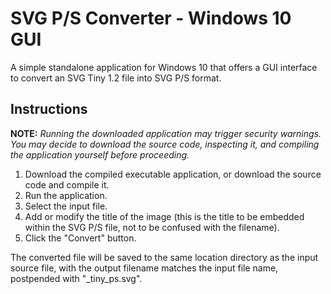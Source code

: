 # SVG P/S Converter - Windows 10 GUI

A simple standalone application for Windows 10 that offers a GUI interface to convert an SVG Tiny 1.2 file into SVG P/S format.

## Instructions

**NOTE:** *Running the downloaded application may trigger security warnings. You may decide to download the source code, inspecting it, and compiling the application yourself before proceeding.*

1. Download the compiled executable application, or download the source code and compile it.
1. Run the application.
1. Select the input file.
1. Add or modify the title of the image (this is the title to be embedded within the SVG P/S file, not to be confused with the filename).
1. Click the "Convert" button.

The converted file will be saved to the same location directory as the input source file, with the output filename matches the input file name, postpended with "\_tiny_ps.svg".

